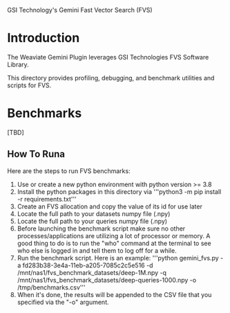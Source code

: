 
GSI Technology's Gemini Fast Vector Search (FVS)

# Introduction

The Weaviate Gemini Plugin leverages GSI Technologies FVS Software Library.

This directory provides profiling, debugging, and benchmark utilities and scripts for FVS.

# Benchmarks

[TBD]

## How To Runa



Here are the steps to run FVS benchmarks:

1) Use or create a new python environment with python version >= 3.8
2) Install the python packages in this directory via '''python3 -m pip install -r requirements.txt'''
3) Create an FVS allocation and copy the value of its id for use later
4) Locate the full path to your datasets numpy file (.npy)
5) Locate the full path to your queries numpy file (.npy)
6) Before launching the benchmark script make sure no other processes/applications are utilizing a lot of processor or memory.  A good thing to do is to run the "who" command at the terminal to see who else is logged in and tell them to log off for a while.
7) Run the benchmark script.  Here is an example:
'''python gemini_fvs.py -a fd283b38-3e4a-11eb-a205-7085c2c5e516 -d /mnt/nas1/fvs_benchmark_datasets/deep-1M.npy -q /mnt/nas1/fvs_benchmark_datasets/deep-queries-1000.npy -o /tmp/benchmarks.csv'''
8) When it's done, the results will be appended to the CSV file that you specified via the "-o" argument.

